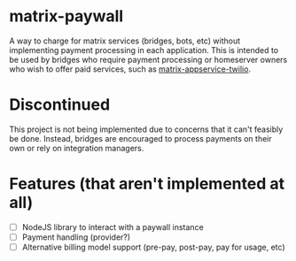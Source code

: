 # matrix-paywall

A way to charge for matrix services (bridges, bots, etc) without implementing payment processing in each application. This is intended to be used by bridges who require payment processing or homeserver owners who wish to offer paid services, such as [matrix-appservice-twilio](https://github.com/turt2live/matrix-appservice-twilio).

# Discontinued

This project is not being implemented due to concerns that it can't feasibly be done. Instead, bridges are encouraged to process payments on their own or rely on integration managers.

# Features (that aren't implemented at all)

* [ ] NodeJS library to interact with a paywall instance
* [ ] Payment handling (provider?)
* [ ] Alternative billing model support (pre-pay, post-pay, pay for usage, etc)
